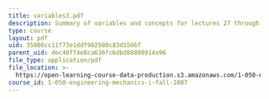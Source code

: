 ```yaml
---
title: variables3.pdf
description: Summary of variables and concepts for lectures 27 through 37.
type: course
layout: pdf
uid: 35806cc11f73e1ddf902580c83d1566f
parent_uid: dec40ff4e8ca636fc6dbd88880914a96
file_type: application/pdf
file_location: >-
  https://open-learning-course-data-production.s3.amazonaws.com/1-050-engineering-mechanics-i-fall-2007/35806cc11f73e1ddf902580c83d1566f_variables3.pdf
course_id: 1-050-engineering-mechanics-i-fall-2007
---
```

